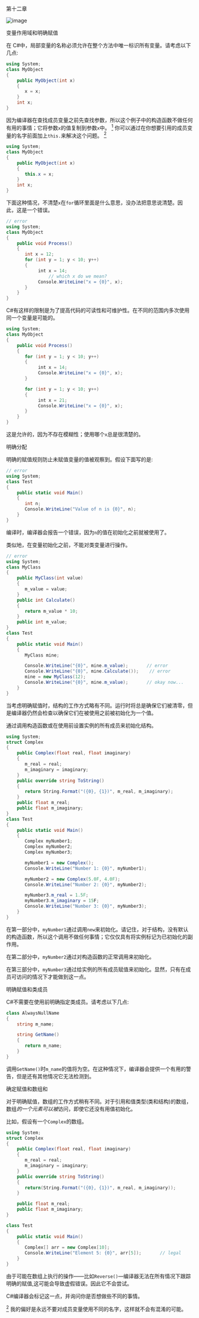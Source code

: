 第十二章

![image](img/.jpg)

变量作用域和明确赋值

在 C#中，局部变量的名称必须允许在整个方法中唯一标识所有变量。请考虑以下几点:

```cs
using System;
class MyObject
{
    public MyObject(int x)
    {
       x = x;
    }
    int x;
}
```

因为编译器在查找成员变量之前先查找参数，所以这个例子中的构造函数不做任何有用的事情；它将参数`x`的值复制到参数`x`中。 [<sup>1</sup>](#Fn1) 你可以通过在你想要引用的成员变量的名字前面加上`this.`来解决这个问题。 [<sup>2</sup>](#Fn2)

```cs
using System;
class MyObject
{
    public MyObject(int x)
    {
       this.x = x;
    }
    int x;
}
```

下面这种情况，不清楚`x`在`for`循环里面是什么意思，没办法把意思说清楚。因此，这是一个错误。

```cs
// error
using System;
class MyObject
{
    public void Process()
    {
       int x = 12;
       for (int y = 1; y < 10; y++)
       {
            int x = 14;
                // which x do we mean?
            Console.WriteLine("x = {0}", x);
       }
    }
}
```

C#有这样的限制是为了提高代码的可读性和可维护性。在不同的范围内多次使用同一个变量是可能的。

```cs
using System;
class MyObject
{
    public void Process()
    {
       for (int y = 1; y < 10; y++)
       {
            int x = 14;
            Console.WriteLine("x = {0}", x);
       }

       for (int y = 1; y < 10; y++)
       {
            int x = 21;
            Console.WriteLine("x = {0}", x);
       }
    }
}
```

这是允许的，因为不存在模糊性；使用哪个`x`总是很清楚的。

明确分配

明确的赋值规则防止未赋值变量的值被观察到。假设下面写的是:

```cs
// error
using System;
class Test
{
    public static void Main()
    {
       int n;
       Console.WriteLine("Value of n is {0}", n);
    }
}
```

编译时，编译器会报告一个错误，因为`n`的值在初始化之前就被使用了。

类似地，在变量初始化之前，不能对类变量进行操作。

```cs
// error
using System;
class MyClass
{
    public MyClass(int value)
    {
       m_value = value;
    }
    public int Calculate()
    {
       return m_value * 10;
    }
    public int m_value;
}
class Test
{
    public static void Main()
    {
       MyClass mine;

       Console.WriteLine("{0}", mine.m_value);       // error
       Console.WriteLine("{0}", mine.Calculate());    // error
       mine = new MyClass(12);
       Console.WriteLine("{0}", mine.m_value);       // okay now...
    }
}
```

当考虑明确赋值时，结构的工作方式略有不同。运行时将总是确保它们被清零，但是编译器仍然会检查以确保它们在被使用之前被初始化为一个值。

通过调用构造函数或在使用前设置实例的所有成员来初始化结构。

```cs
using System;
struct Complex
{
    public Complex(float real, float imaginary)
    {
       m_real = real;
       m_imaginary = imaginary;
    }
    public override string ToString()
    {
       return String.Format("({0}, {1})", m_real, m_imaginary);
    }
    public float m_real;
    public float m_imaginary;
}
class Test
{
    public static void Main()
    {
       Complex myNumber1;
       Complex myNumber2;
       Complex myNumber3;

       myNumber1 = new Complex();
       Console.WriteLine("Number 1: {0}", myNumber1);

       myNumber2 = new Complex(5.0F, 4.0F);
       Console.WriteLine("Number 2: {0}", myNumber2);

       myNumber3.m_real = 1.5F;
       myNumber3.m_imaginary = 15F;
       Console.WriteLine("Number 3: {0}", myNumber3);
    }
}
```

在第一部分中，`myNumber1`通过调用`new`来初始化。请记住，对于结构，没有默认的构造函数，所以这个调用不做任何事情；它仅仅具有将实例标记为已初始化的副作用。

在第二部分中，`myNumber2`通过对构造函数的正常调用来初始化。

在第三部分中，`myNumber3`通过给实例的所有成员赋值来初始化。显然，只有在成员可访问的情况下才能做到这一点。

明确赋值和类成员

C#不需要在使用前明确指定类成员。请考虑以下几点:

```cs
class AlwaysNullName
{
    string m_name;

    string GetName()
    {
       return m_name;
    }
}
```

调用`GetName()`时`m_name`的值将为空。在这种情况下，编译器会提供一个有用的警告，但是还有其他情况它无法检测到。

确定赋值和数组和

对于明确赋值，数组的工作方式稍有不同。对于引用和值类型(类和结构)的数组，数组*的一个元素可以被*访问，即使它还没有用值初始化。

比如，假设有一个`Complex`的数组。

```cs
using System;
struct Complex
{
    public Complex(float real, float imaginary)
    {
       m_real = real;
       m_imaginary = imaginary;
    }
    public override string ToString()
    {
       return(String.Format("({0}, {1})", m_real, m_imaginary));
    }

    public float m_real;
    public float m_imaginary;
}

class Test
{
    public static void Main()
    {
       Complex[] arr = new Complex[10];
       Console.WriteLine("Element 5: {0}", arr[5]);       // legal
    }
}
```

由于可能在数组上执行的操作——比如`Reverse()`—编译器无法在所有情况下跟踪明确的赋值,这可能会导致虚假错误。因此它不会尝试。

C#编译器会标记这一点，并询问你是否想做些不同的事情。

[<sup>2</sup>](#_Fn2) 我的偏好是永远不要对成员变量使用不同的名字，这样就不会有混淆的可能。